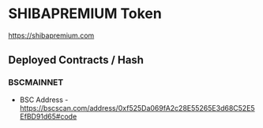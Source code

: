 # SHIBAPREMIUM Token

https://shibapremium.com 

## Deployed Contracts / Hash

### BSCMAINNET

- BSC Address - https://bscscan.com/address/0xf525Da069fA2c28E55265E3d68C52E5EfBD91d65#code
